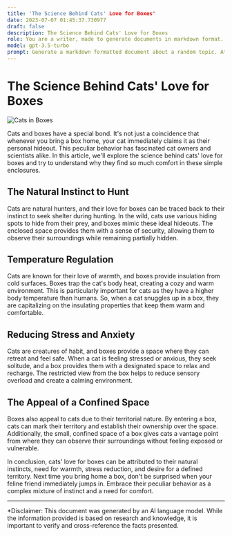 ```yaml
---
title: 'The Science Behind Cats' Love for Boxes'
date: 2023-07-07 01:45:37.730977
draft: false
description: The Science Behind Cats' Love for Boxes
role: You are a writer, made to generate documents in markdown format. It is very important that all of the documents you generate are in valid markdown format.
model: gpt-3.5-turbo
prompt: Generate a markdown formatted document about a random topic. At the bottom, include a disclaimer explaining that the document was generated by you. The first line of the document should be the title. Make sure that the entire document is in proper markdown format, using a mix of various tags to make the document visually appealing.
---
```


# The Science Behind Cats' Love for Boxes

![Cats in Boxes](https://images.unsplash.com/photo-1545663794-029e1023fdd8)

Cats and boxes have a special bond. It's not just a coincidence that whenever you bring a box home, your cat immediately claims it as their personal hideout. This peculiar behavior has fascinated cat owners and scientists alike. In this article, we'll explore the science behind cats' love for boxes and try to understand why they find so much comfort in these simple enclosures.

## The Natural Instinct to Hunt

Cats are natural hunters, and their love for boxes can be traced back to their instinct to seek shelter during hunting. In the wild, cats use various hiding spots to hide from their prey, and boxes mimic these ideal hideouts. The enclosed space provides them with a sense of security, allowing them to observe their surroundings while remaining partially hidden.

## Temperature Regulation

Cats are known for their love of warmth, and boxes provide insulation from cold surfaces. Boxes trap the cat's body heat, creating a cozy and warm environment. This is particularly important for cats as they have a higher body temperature than humans. So, when a cat snuggles up in a box, they are capitalizing on the insulating properties that keep them warm and comfortable.

## Reducing Stress and Anxiety

Cats are creatures of habit, and boxes provide a space where they can retreat and feel safe. When a cat is feeling stressed or anxious, they seek solitude, and a box provides them with a designated space to relax and recharge. The restricted view from the box helps to reduce sensory overload and create a calming environment.

## The Appeal of a Confined Space

Boxes also appeal to cats due to their territorial nature. By entering a box, cats can mark their territory and establish their ownership over the space. Additionally, the small, confined space of a box gives cats a vantage point from where they can observe their surroundings without feeling exposed or vulnerable.

In conclusion, cats' love for boxes can be attributed to their natural instincts, need for warmth, stress reduction, and desire for a defined territory. Next time you bring home a box, don't be surprised when your feline friend immediately jumps in. Embrace their peculiar behavior as a complex mixture of instinct and a need for comfort.

---

*Disclaimer: This document was generated by an AI language model. While the information provided is based on research and knowledge, it is important to verify and cross-reference the facts presented.